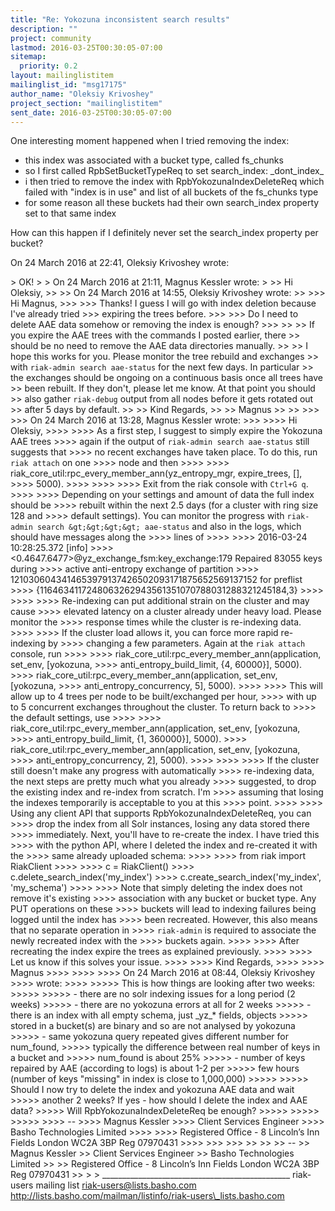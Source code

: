 ```yaml
---
title: "Re: Yokozuna inconsistent search results"
description: ""
project: community
lastmod: 2016-03-25T00:30:05-07:00
sitemap:
  priority: 0.2
layout: mailinglistitem
mailinglist_id: "msg17175"
author_name: "Oleksiy Krivoshey"
project_section: "mailinglistitem"
sent_date: 2016-03-25T00:30:05-07:00
---
```



One interesting moment happened when I tried removing the index:

- this index was associated with a bucket type, called fs\_chunks
- so I first called RpbSetBucketTypeReq to set search\_index: \_dont\_index\_
- i then tried to remove the index with RpbYokozunaIndexDeleteReq which
failed with "index is in use" and list of all buckets of the fs\_chunks type
- for some reason all these buckets had their own search\_index property set
to that same index

How can this happen if I definitely never set the search\_index property per
bucket?

On 24 March 2016 at 22:41, Oleksiy Krivoshey  wrote:

&gt; OK!
&gt;
&gt; On 24 March 2016 at 21:11, Magnus Kessler  wrote:
&gt;
&gt;&gt; Hi Oleksiy,
&gt;&gt;
&gt;&gt; On 24 March 2016 at 14:55, Oleksiy Krivoshey  wrote:
&gt;&gt;
&gt;&gt;&gt; Hi Magnus,
&gt;&gt;&gt;
&gt;&gt;&gt; Thanks! I guess I will go with index deletion because I've already tried
&gt;&gt;&gt; expiring the trees before.
&gt;&gt;&gt;
&gt;&gt;&gt; Do I need to delete AAE data somehow or removing the index is enough?
&gt;&gt;&gt;
&gt;&gt;
&gt;&gt; If you expire the AAE trees with the commands I posted earlier, there
&gt;&gt; should be no need to remove the AAE data directories manually.
&gt;&gt;
&gt;&gt; I hope this works for you. Please monitor the tree rebuild and exchanges
&gt;&gt; with `riak-admin search aae-status` for the next few days. In particular
&gt;&gt; the exchanges should be ongoing on a continuous basis once all trees have
&gt;&gt; been rebuilt. If they don't, please let me know. At that point you should
&gt;&gt; also gather `riak-debug` output from all nodes before it gets rotated out
&gt;&gt; after 5 days by default.
&gt;&gt;
&gt;&gt; Kind Regards,
&gt;&gt;
&gt;&gt; Magnus
&gt;&gt;
&gt;&gt;
&gt;&gt;&gt;
&gt;&gt;&gt; On 24 March 2016 at 13:28, Magnus Kessler  wrote:
&gt;&gt;&gt;
&gt;&gt;&gt;&gt; Hi Oleksiy,
&gt;&gt;&gt;&gt;
&gt;&gt;&gt;&gt; As a first step, I suggest to simply expire the Yokozuna AAE trees
&gt;&gt;&gt;&gt; again if the output of `riak-admin search aae-status` still suggests that
&gt;&gt;&gt;&gt; no recent exchanges have taken place. To do this, run `riak attach` on one
&gt;&gt;&gt;&gt; node and then
&gt;&gt;&gt;&gt;
&gt;&gt;&gt;&gt; riak\_core\_util:rpc\_every\_member\_ann(yz\_entropy\_mgr, expire\_trees, [], 
&gt;&gt;&gt;&gt; 5000).
&gt;&gt;&gt;&gt;
&gt;&gt;&gt;&gt;
&gt;&gt;&gt;&gt; Exit from the riak console with `Ctrl+G q`.
&gt;&gt;&gt;&gt;
&gt;&gt;&gt;&gt; Depending on your settings and amount of data the full index should be
&gt;&gt;&gt;&gt; rebuilt within the next 2.5 days (for a cluster with ring size 128 and
&gt;&gt;&gt;&gt; default settings). You can monitor the progress with `riak-admin search
&gt;&gt;&gt;&gt; aae-status` and also in the logs, which should have messages along the
&gt;&gt;&gt;&gt; lines of
&gt;&gt;&gt;&gt;
&gt;&gt;&gt;&gt; 2016-03-24 10:28:25.372 [info]
&gt;&gt;&gt;&gt; &lt;0.4647.6477&gt;@yz\_exchange\_fsm:key\_exchange:179 Repaired 83055 keys during
&gt;&gt;&gt;&gt; active anti-entropy exchange of partition
&gt;&gt;&gt;&gt; 1210306043414653979137426502093171875652569137152 for preflist
&gt;&gt;&gt;&gt; {1164634117248063262943561351070788031288321245184,3}
&gt;&gt;&gt;&gt;
&gt;&gt;&gt;&gt;
&gt;&gt;&gt;&gt; Re-indexing can put additional strain on the cluster and may cause
&gt;&gt;&gt;&gt; elevated latency on a cluster already under heavy load. Please monitor the
&gt;&gt;&gt;&gt; response times while the cluster is re-indexing data.
&gt;&gt;&gt;&gt;
&gt;&gt;&gt;&gt; If the cluster load allows it, you can force more rapid re-indexing by
&gt;&gt;&gt;&gt; changing a few parameters. Again at the `riak attach` console, run
&gt;&gt;&gt;&gt;
&gt;&gt;&gt;&gt; riak\_core\_util:rpc\_every\_member\_ann(application, set\_env, [yokozuna, 
&gt;&gt;&gt;&gt; anti\_entropy\_build\_limit, {4, 60000}], 5000).
&gt;&gt;&gt;&gt; riak\_core\_util:rpc\_every\_member\_ann(application, set\_env, [yokozuna, 
&gt;&gt;&gt;&gt; anti\_entropy\_concurrency, 5], 5000).
&gt;&gt;&gt;&gt;
&gt;&gt;&gt;&gt; This will allow up to 4 trees per node to be built/exchanged per hour,
&gt;&gt;&gt;&gt; with up to 5 concurrent exchanges throughout the cluster. To return back to
&gt;&gt;&gt;&gt; the default settings, use
&gt;&gt;&gt;&gt;
&gt;&gt;&gt;&gt; riak\_core\_util:rpc\_every\_member\_ann(application, set\_env, [yokozuna, 
&gt;&gt;&gt;&gt; anti\_entropy\_build\_limit, {1, 360000}], 5000).
&gt;&gt;&gt;&gt; riak\_core\_util:rpc\_every\_member\_ann(application, set\_env, [yokozuna, 
&gt;&gt;&gt;&gt; anti\_entropy\_concurrency, 2], 5000).
&gt;&gt;&gt;&gt;
&gt;&gt;&gt;&gt;
&gt;&gt;&gt;&gt; If the cluster still doesn't make any progress with automatically
&gt;&gt;&gt;&gt; re-indexing data, the next steps are pretty much what you already
&gt;&gt;&gt;&gt; suggested, to drop the existing index and re-index from scratch. I'm
&gt;&gt;&gt;&gt; assuming that losing the indexes temporarily is acceptable to you at this
&gt;&gt;&gt;&gt; point.
&gt;&gt;&gt;&gt;
&gt;&gt;&gt;&gt; Using any client API that supports RpbYokozunaIndexDeleteReq, you can
&gt;&gt;&gt;&gt; drop the index from all Solr instances, losing any data stored there
&gt;&gt;&gt;&gt; immediately. Next, you'll have to re-create the index. I have tried this
&gt;&gt;&gt;&gt; with the python API, where I deleted the index and re-created it with the
&gt;&gt;&gt;&gt; same already uploaded schema:
&gt;&gt;&gt;&gt;
&gt;&gt;&gt;&gt; from riak import RiakClient
&gt;&gt;&gt;&gt;
&gt;&gt;&gt;&gt; c = RiakClient()
&gt;&gt;&gt;&gt; c.delete\_search\_index('my\_index')
&gt;&gt;&gt;&gt; c.create\_search\_index('my\_index', 'my\_schema')
&gt;&gt;&gt;&gt;
&gt;&gt;&gt;&gt; Note that simply deleting the index does not remove it's existing
&gt;&gt;&gt;&gt; association with any bucket or bucket type. Any PUT operations on these
&gt;&gt;&gt;&gt; buckets will lead to indexing failures being logged until the index has
&gt;&gt;&gt;&gt; been recreated. However, this also means that no separate operation in
&gt;&gt;&gt;&gt; `riak-admin` is required to associate the newly recreated index with the
&gt;&gt;&gt;&gt; buckets again.
&gt;&gt;&gt;&gt;
&gt;&gt;&gt;&gt; After recreating the index expire the trees as explained previously.
&gt;&gt;&gt;&gt;
&gt;&gt;&gt;&gt; Let us know if this solves your issue.
&gt;&gt;&gt;&gt;
&gt;&gt;&gt;&gt; Kind Regards,
&gt;&gt;&gt;&gt;
&gt;&gt;&gt;&gt; Magnus
&gt;&gt;&gt;&gt;
&gt;&gt;&gt;&gt;
&gt;&gt;&gt;&gt; On 24 March 2016 at 08:44, Oleksiy Krivoshey 
&gt;&gt;&gt;&gt; wrote:
&gt;&gt;&gt;&gt;
&gt;&gt;&gt;&gt;&gt; This is how things are looking after two weeks:
&gt;&gt;&gt;&gt;&gt;
&gt;&gt;&gt;&gt;&gt; - there are no solr indexing issues for a long period (2 weeks)
&gt;&gt;&gt;&gt;&gt; - there are no yokozuna errors at all for 2 weeks
&gt;&gt;&gt;&gt;&gt; - there is an index with all empty schema, just \_yz\_\* fields, objects
&gt;&gt;&gt;&gt;&gt; stored in a bucket(s) are binary and so are not analysed by yokozuna
&gt;&gt;&gt;&gt;&gt; - same yokozuna query repeated gives different number for num\_found,
&gt;&gt;&gt;&gt;&gt; typically the difference between real number of keys in a bucket and
&gt;&gt;&gt;&gt;&gt; num\_found is about 25%
&gt;&gt;&gt;&gt;&gt; - number of keys repaired by AAE (according to logs) is about 1-2 per
&gt;&gt;&gt;&gt;&gt; few hours (number of keys "missing" in index is close to 1,000,000)
&gt;&gt;&gt;&gt;&gt;
&gt;&gt;&gt;&gt;&gt; Should I now try to delete the index and yokozuna AAE data and wait
&gt;&gt;&gt;&gt;&gt; another 2 weeks? If yes - how should I delete the index and AAE data?
&gt;&gt;&gt;&gt;&gt; Will RpbYokozunaIndexDeleteReq be enough?
&gt;&gt;&gt;&gt;&gt;
&gt;&gt;&gt;&gt;&gt;
&gt;&gt;&gt;&gt;&gt;
&gt;&gt;&gt;&gt; --
&gt;&gt;&gt;&gt; Magnus Kessler
&gt;&gt;&gt;&gt; Client Services Engineer
&gt;&gt;&gt;&gt; Basho Technologies Limited
&gt;&gt;&gt;&gt;
&gt;&gt;&gt;&gt; Registered Office - 8 Lincoln’s Inn Fields London WC2A 3BP Reg 07970431
&gt;&gt;&gt;&gt;
&gt;&gt;&gt;
&gt;&gt;&gt;
&gt;&gt;
&gt;&gt;
&gt;&gt; --
&gt;&gt; Magnus Kessler
&gt;&gt; Client Services Engineer
&gt;&gt; Basho Technologies Limited
&gt;&gt;
&gt;&gt; Registered Office - 8 Lincoln’s Inn Fields London WC2A 3BP Reg 07970431
&gt;&gt;
&gt;
&gt;
\_\_\_\_\_\_\_\_\_\_\_\_\_\_\_\_\_\_\_\_\_\_\_\_\_\_\_\_\_\_\_\_\_\_\_\_\_\_\_\_\_\_\_\_\_\_\_
riak-users mailing list
riak-users@lists.basho.com
http://lists.basho.com/mailman/listinfo/riak-users\_lists.basho.com

